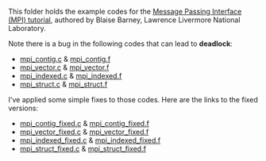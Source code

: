 This folder holds the example codes for the [Message Passing Interface (MPI) tutorial](https://computing.llnl.gov/tutorials/mpi), authored by Blaise Barney, Lawrence Livermore National Laboratory.

Note there is a bug in the following codes that can lead to **deadlock**:
* [mpi_contig.c](https://github.com/shawfdong/ams250/blob/master/examples/mpi/LLNL_Blaise_Barney/mpi_contig.c) & [mpi_contig.f](https://github.com/shawfdong/ams250/blob/master/examples/mpi/LLNL_Blaise_Barney/mpi_contig.f)
* [mpi_vector.c](https://github.com/shawfdong/ams250/blob/master/examples/mpi/LLNL_Blaise_Barney/mpi_vectotr.c) & [mpi_vector.f](https://github.com/shawfdong/ams250/blob/master/examples/mpi/LLNL_Blaise_Barney/mpi_vectotr.f)
* [mpi_indexed.c](https://github.com/shawfdong/ams250/blob/master/examples/mpi/LLNL_Blaise_Barney/mpi_indexed.c) & [mpi_indexed.f](https://github.com/shawfdong/ams250/blob/master/examples/mpi/LLNL_Blaise_Barney/mpi_indexed.f)
* [mpi_struct.c](https://github.com/shawfdong/ams250/blob/master/examples/mpi/LLNL_Blaise_Barney/mpi_struct.c) & [mpi_struct.f](https://github.com/shawfdong/ams250/blob/master/examples/mpi/LLNL_Blaise_Barney/mpi_struct.f)

I've applied some simple fixes to those codes. Here are the links to the fixed versions:
* [mpi_contig_fixed.c](https://github.com/shawfdong/ams250/blob/master/examples/mpi/mpi_contig_fixed.c) & [mpi_contig_fixed.f](https://github.com/shawfdong/ams250/blob/master/examples/mpi/mpi_contig_fixed.f)
* [mpi_vector_fixed.c](https://github.com/shawfdong/ams250/blob/master/examples/mpi/mpi_vectotr_fixed.c) & [mpi_vector_fixed.f](https://github.com/shawfdong/ams250/blob/master/examples/mpi/mpi_vectotr_fixed.f)
* [mpi_indexed_fixed.c](https://github.com/shawfdong/ams250/blob/master/examples/mpi/mpi_indexed_fixed.c) & [mpi_indexed_fixed.f](https://github.com/shawfdong/ams250/blob/master/examples/mpi/mpi_indexed_fixed.f)
* [mpi_struct_fixed.c](https://github.com/shawfdong/ams250/blob/master/examples/mpi/mpi_struct_fixed.c) & [mpi_struct_fixed.f](https://github.com/shawfdong/ams250/blob/master/examples/mpi/mpi_struct_fixed.f)
